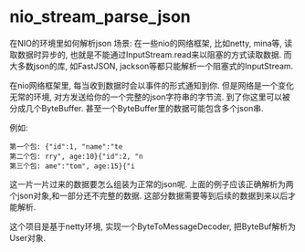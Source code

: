 # nio_stream_parse_json
在NIO的环境里如何解析json
场景: 在一些nio的网络框架, 比如netty, mina等, 读取数据时异步的, 也就是不能通过InputStream.read来以阻塞的方式读取数据.
而大多数json的库, 如FastJSON, jackson等都只能解析一个阻塞式的InputStream. 

在nio网络框架里, 每当收到数据时会以事件的形式通知到你. 但是网络是一个变化无常的环境, 对方发送给你的一个完整的json字符串的字节流.
到了你这里可以被分成几个ByteBuffer. 甚至一个ByteBuffer里的数据可能包含多个json串.

例如:
```
第一个包: {"id":1, "name":"te
第二个包: rry", age:10}{"id":2, "n
第三个包: ame":"tom", age:15}{"i
```

这一片一片过来的数据要怎么组装为正常的json呢. 上面的例子应该正确解析为两个json对象,和一部分还不完整的数据. 这部分数据需要等到后续的数据到来以后才能解析.

这个项目是基于netty环境, 实现一个ByteToMessageDecoder, 把ByteBuf解析为User对象.
